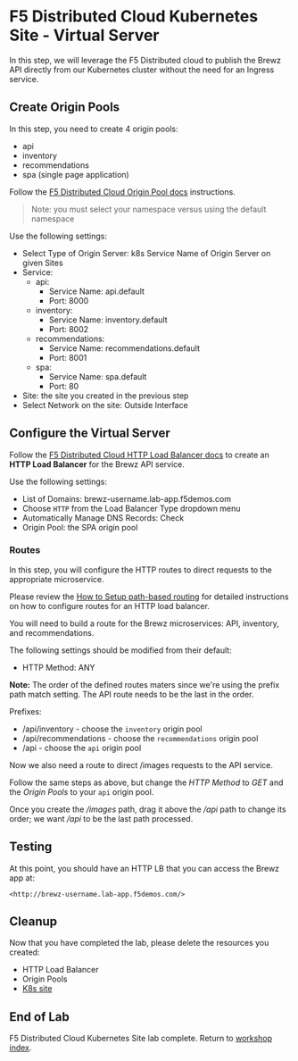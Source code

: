 # F5 Distributed Cloud Kubernetes Site - Virtual Server

In this step, we will leverage the F5 Distributed cloud to publish the Brewz API directly from our Kubernetes cluster without the need for an Ingress service.

## Create Origin Pools

In this step, you need to create 4 origin pools:

- api
- inventory
- recommendations
- spa (single page application)

Follow the [F5 Distributed Cloud Origin Pool docs](https://docs.cloud.f5.com/docs/how-to/app-networking/origin-pools) instructions.

> Note: you must select your namespace versus using the default namespace

Use the following settings:

- Select Type of Origin Server: k8s Service Name of Origin Server on given Sites
- Service:
  - api:
    - Service Name: api.default
    - Port: 8000
  - inventory:
    - Service Name: inventory.default
    - Port: 8002
  - recommendations:
    - Service Name: recommendations.default
    - Port: 8001
  - spa:
    - Service Name: spa.default
    - Port: 80
- Site: the site you created in the previous step
- Select Network on the site: Outside Interface

## Configure the Virtual Server

Follow the [F5 Distributed Cloud HTTP Load Balancer docs](https://docs.cloud.f5.com/docs/how-to/app-networking/http-load-balancer) to create an **HTTP Load Balancer** for the Brewz API service.

Use the following settings:

- List of Domains: brewz-username.lab-app.f5demos.com
- Choose `HTTP` from the Load Balancer Type dropdown menu
- Automatically Manage DNS Records: Check
- Origin Pool: the SPA origin pool

### Routes

In this step, you will configure the HTTP routes to direct requests to the appropriate microservice.

Please review the [How to Setup path-based routing](https://f5cloud.zendesk.com/hc/en-us/articles/4405130078103-How-to-setup-path-based-routing-or-application-load-balancing) for detailed instructions on how to configure routes for an HTTP load balancer.

You will need to build a route for the Brewz microservices: API, inventory, and recommendations.

The following settings should be modified from their default:

- HTTP Method: ANY

**Note:** The order of the defined routes maters since we're using the prefix path match setting.  The API route needs to be the last in the order.

Prefixes:

- /api/inventory - choose the `inventory` origin pool
- /api/recommendations - choose the `recommendations` origin pool
- /api - choose the `api` origin pool

Now we also need a route to direct /images requests to the API service.

Follow the same steps as above, but change the *HTTP Method* to *GET* and the *Origin Pools* to your `api` origin pool.

Once you create the */images* path, drag it above the */api* path to change its order; we want */api* to be the last path processed.

## Testing

At this point, you should have an HTTP LB that you can access the Brewz app at:

`<http://brewz-username.lab-app.f5demos.com/>`

## Cleanup

Now that you have completed the lab, please delete the resources you created:

- HTTP Load Balancer
- Origin Pools
- [K8s site](https://docs.cloud.f5.com/docs/how-to/site-management/create-k8s-site#decommission-a-site)

## End of Lab

F5 Distributed Cloud Kubernetes Site lab complete. Return to [workshop index](../README.md).
